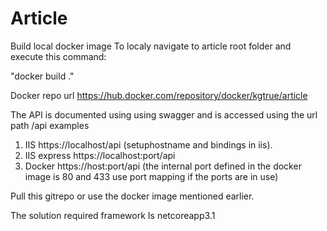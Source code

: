 # Article

Build local docker image
To localy navigate to article root folder and execute this command:

"docker build ."

Docker repo url
https://hub.docker.com/repository/docker/kgtrue/article

The API is documented using using swagger and is accessed using the url path /api examples
1. IIS https://localhost/api (setuphostname and bindings in iis).
2. IIS express https://localhost:port/api
3. Docker https://host:port/api (the internal port defined in the docker image is 80 and 433 use port mapping if the ports are in use)

Pull this gitrepo or use the docker image mentioned earlier.

The solution required framework Is netcoreapp3.1
